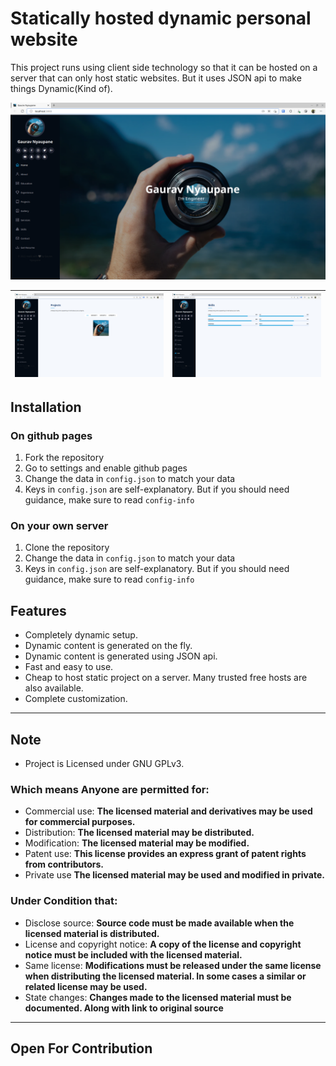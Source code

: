 # Statically hosted dynamic personal website

This project runs using client side technology so that it can be hosted on a server that can only host static websites. But it uses JSON api to make things Dynamic(Kind of).

![](1.png)

| ![](2.png) | ![](3.png) |
|:----------:|:----------:|

## Installation
### On github pages
1. Fork the repository
2. Go to settings and enable github pages
3. Change the data in `config.json` to match your data
4. Keys in `config.json` are self-explanatory. But if you should need guidance, make sure to read `config-info`
### On your own server
1. Clone the repository
2. Change the data in `config.json` to match your data 
3. Keys in `config.json` are self-explanatory. But if you should need guidance, make sure to read `config-info`
 

## Features
* Completely dynamic setup.
* Dynamic content is generated on the fly.
* Dynamic content is generated using JSON api.
* Fast and easy to use.
* Cheap to host static project on a server. Many trusted free hosts are also available.
* Complete customization.

---

## Note
- Project is Licensed under GNU GPLv3.

### Which means Anyone are permitted for:
- Commercial use: **The licensed material and derivatives may be used for commercial purposes.**
- Distribution: **The licensed material may be distributed.**
- Modification: **The licensed material may be modified.**
- Patent use: **This license provides an express grant of patent rights from contributors.**
- Private use **The licensed material may be used and modified in private.**

### Under Condition that:
- Disclose source: **Source code must be made available when the licensed material is distributed.**
- License and copyright notice: **A copy of the license and copyright notice must be included with the licensed material.**
- Same license: **Modifications must be released under the same license when distributing the licensed material. In some cases a similar or related license may be used.**
- State changes: **Changes made to the licensed material must be documented. Along with link to original source**

---
Open For Contribution
---
